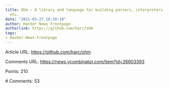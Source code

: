 ```yaml
---
title: Ohm – A library and language for building parsers, interpreters, compilers,
  etc.
date: "2021-03-27 16:20:18"
author: Hacker News Frontpage
authorlink: https://github.com/harc/ohm
tags:
- Hacker-News-Frontpage
---
```


<p>Article URL: <a href="https://github.com/harc/ohm">https://github.com/harc/ohm</a></p>
<p>Comments URL: <a href="https://news.ycombinator.com/item?id=26603393">https://news.ycombinator.com/item?id=26603393</a></p>
<p>Points: 210</p>
<p># Comments: 53</p>
